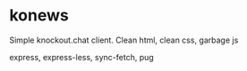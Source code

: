 # konews

Simple knockout.chat client. Clean html, clean css, garbage js

express, express-less, sync-fetch, pug